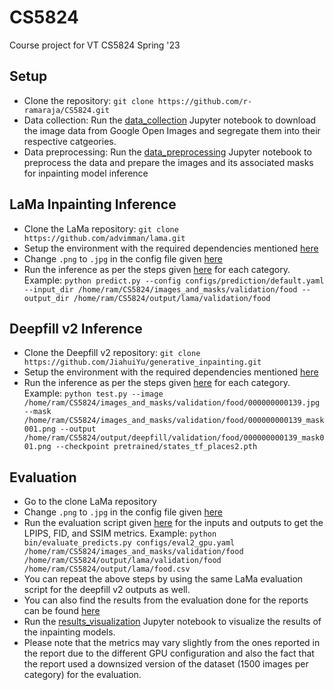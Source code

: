 # CS5824

Course project for VT CS5824 Spring '23



## Setup

- Clone the repository: `git clone https://github.com/r-ramaraja/CS5824.git`
- Data collection: Run the [data_collection](https://github.com/r-ramaraja/CS5824/blob/main/data-collection.ipynb) Jupyter notebook to download the image data from Google Open Images and segregate them into their respective catgeories.
- Data preprocessing: Run the [data_preprocessing](https://github.com/r-ramaraja/CS5824/blob/main/data-preprocessing.ipynb) Jupyter notebook to preprocess the data and prepare the images and its associated masks for inpainting model inference

## LaMa Inpainting Inference

- Clone the LaMa repository: `git clone https://github.com/advimman/lama.git`
- Setup the environment with the required dependencies mentioned [here](https://github.com/advimman/lama#environment-setup)
- Change `.png` to `.jpg` in the config file given [here](https://github.com/advimman/lama/blob/main/configs/prediction/default.yaml#L10)
- Run the inference as per the steps given [here](https://github.com/advimman/lama#inference-) for each category. Example: `python predict.py --config configs/prediction/default.yaml --input_dir /home/ram/CS5824/images_and_masks/validation/food --output_dir /home/ram/CS5824/output/lama/validation/food`

## Deepfill v2 Inference

- Clone the Deepfill v2 repository: `git clone https://github.com/JiahuiYu/generative_inpainting.git`
- Setup the environment with the required dependencies mentioned [here](https://github.com/JiahuiYu/generative_inpainting#run)
- Run the inference as per the steps given [here](https://github.com/JiahuiYu/generative_inpainting#run) for each category. Example: `python test.py --image /home/ram/CS5824/images_and_masks/validation/food/000000000139.jpg --mask /home/ram/CS5824/images_and_masks/validation/food/000000000139_mask001.png --output /home/ram/CS5824/output/deepfill/validation/food/000000000139_mask001.png --checkpoint pretrained/states_tf_places2.pth`

## Evaluation

- Go to the clone LaMa repository
- Change `.png` to `.jpg` in the config file given [here](https://github.com/advimman/lama/blob/main/configs/eval2_gpu.yaml#L5)
- Run the evaluation script given [here](https://github.com/advimman/lama/blob/main/bin/evaluate_predicts.py) for the inputs and outputs to get the LPIPS, FID, and SSIM metrics. Example: `python bin/evaluate_predicts.py configs/eval2_gpu.yaml /home/ram/CS5824/images_and_masks/validation/food /home/ram/CS5824/output/lama/validation/food /home/ram/CS5824/output/lama/food.csv`
- You can repeat the above steps by using the same LaMa evaluation script for the deepfill v2 outputs as well.
- You can also find the results from the evaluation done for the reports can be found [here](https://github.com/r-ramaraja/CS5824/tree/main/results)
- Run the [results_visualization](https://github.com/r-ramaraja/CS5824/blob/main/results_visualization.ipynb) Jupyter notebook to visualize the results of the inpainting models.
- Please note that the metrics may vary slightly from the ones reported in the report due to the different GPU configuration and also the fact that the report used a downsized version of the dataset (1500 images per category) for the evaluation.